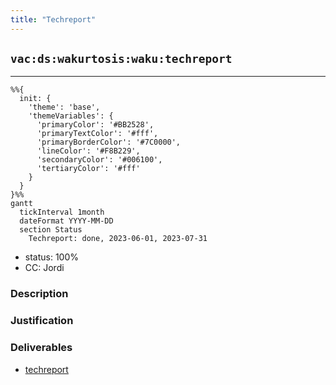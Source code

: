 ```yaml
---
title: "Techreport"
---
```

## `vac:ds:wakurtosis:waku:techreport`
---

```mermaid
%%{ 
  init: { 
    'theme': 'base', 
    'themeVariables': { 
      'primaryColor': '#BB2528', 
      'primaryTextColor': '#fff', 
      'primaryBorderColor': '#7C0000', 
      'lineColor': '#F8B229', 
      'secondaryColor': '#006100', 
      'tertiaryColor': '#fff' 
    } 
  } 
}%%
gantt
  tickInterval 1month
  dateFormat YYYY-MM-DD 
  section Status
    Techreport: done, 2023-06-01, 2023-07-31
```

- status: 100%
- CC: Jordi

### Description


### Justification


### Deliverables

* [techreport](https://docs.google.com/document/d/1U3bzlbk_Z3ZxN9tPAnORfYdPRWyskMuShXbdxCj4xOM/edit?usp=sharing)


